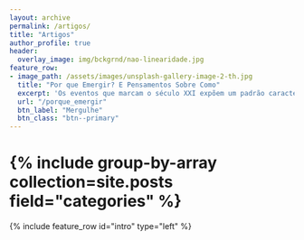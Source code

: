 ```yaml
---
layout: archive
permalink: /artigos/
title: "Artigos"
author_profile: true
header:
  overlay_image: img/bckgrnd/nao-linearidade.jpg
feature_row:
- image_path: /assets/images/unsplash-gallery-image-2-th.jpg
  title: "Por que Emergir? E Pensamentos Sobre Como"
  excerpt: 'Os eventos que marcam o século XXI expõem um padrão característico deste período: mudanças cada vez mais rápidas e com um crescente poder de transformação social, tecnológica e ambiental.'
  url: "/porque_emergir"
  btn_label: "Mergulhe"
  btn_class: "btn--primary"
---
```


# {% include group-by-array collection=site.posts field="categories" %}

{% include feature_row id="intro" type="left" %}
